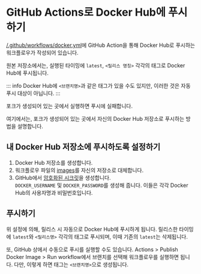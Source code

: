 # GitHub Actions로 Docker Hub에 푸시하기

[/.github/workflows/docker.yml](https://github.com/misskey-dev/misskey/blob/develop/.github/workflows/docker.yml)에 GitHub Action을 통해 Docker Hub로 푸시하는 워크플로우가 작성되어 있습니다.

원본 저장소에서는, 실행된 타이밍에 `latest`, `<릴리스 명칭>` 각각의 태그로 Docker Hub에 푸시됩니다.

::: info
Docker Hub에 `<브랜치명>`과 같은 태그가 있을 수도 있지만, 이러한 것은 자동 푸시 대상이 아닙니다.
:::

포크가 생성되어 있는 곳에서 실행하면 푸시에 실패합니다.

여기에서는, 포크가 생성되어 있는 곳에서 자신의 Docker Hub 저장소로 푸시하는 방법을 설명합니다.

## 내 Docker Hub 저장소에 푸시하도록 설정하기
1. Docker Hub 저장소를 생성합니다.
2. 워크플로우 파일의 [images](https://github.com/misskey-dev/misskey/blob/develop/.github/workflows/docker.yml#L25)를 자신의 저장소로 대체합니다.
3. GitHub에서 [암호화된 시크릿](https://docs.github.com/ko/actions/reference/encrypted-secrets#creating-encrypted-secrets-for-a-repository)을 생성합니다.  
`DOCKER_USERNAME` 및 `DOCKER_PASSWORD`를 생성해 줍니다. 이들은 각각 Docker Hub의 사용자명과 비밀번호입니다.

## 푸시하기
위 설정에 의해, 릴리스 시 자동으로 Docker Hub에 푸시하게 됩니다.
릴리스한 타이밍에 `latest`와 `<릴리스명>` 각각의 태그로 푸시되며, 이때 기존의 `latest`는 삭제됩니다.

또, GitHub 상에서 수동으로 푸시를 실행할 수도 있습니다.
Actions > Publish Docker Image > Run workflow에서 브랜치를 선택해 워크플로우를 실행하면 됩니다.
다만, 이렇게 하면 태그는 `<브랜치명>`으로 생성됩니다.
